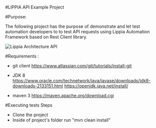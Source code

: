 #LIPPIA API Example Project

#Purpose: 

The following project has the purpose of demonstrate and let test automation developers to to test API requests using Lippia Automation Framework based on Rest Client library.

![Lippia Architecture API](https://bitbucket.org/crowdarautomation/lippia-api-example-project/raw/a4fc4af87f4a788ec80296d73048d9b842314864/architectureApi.png)


#Requirements :
- git client 
	https://www.atlassian.com/git/tutorials/install-git

- JDK 8 
	https://www.oracle.com/technetwork/java/javase/downloads/jdk8-downloads-2133151.html 
	https://openjdk.java.net/install/

+ maven 3 
	https://maven.apache.org/download.cgi

#Executing tests
 Steps
   - Clone the project
   - Inside of project's folder run "mvn clean install"